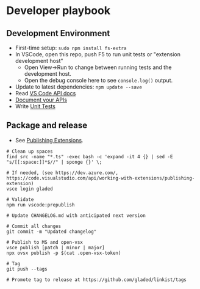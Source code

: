 # Developer playbook

## Development Environment

* First-time setup: `sudo npm install fs-extra`
* In VSCode, open this repo, push F5 to run unit tests or "extension development host"
  * Open View->Run to change between running tests and the development host.
  * Open the debug console here to see `console.log()` output.
* Update to latest dependencies: `npm update --save`
* Read [VS Code API docs](https://code.visualstudio.com/api/references/vscode-api)
* [Document your APIs](https://typedoc.org/guides/doccomments/)
* Write [Unit Tests](https://code.visualstudio.com/api/working-with-extensions/testing-extension)

## Package and release

* See [Publishing Extensions](https://code.visualstudio.com/api/working-with-extensions/publishing-extension).

```
# Clean up spaces
find src -name "*.ts" -exec bash -c 'expand -it 4 {} | sed -E "s/[[:space:]]*$//" | sponge {}' \;

# If needed, (see https://dev.azure.com/, https://code.visualstudio.com/api/working-with-extensions/publishing-extension)
vsce login gladed         

# Validate
npm run vscode:prepublish  

# Update CHANGELOG.md with anticipated next version

# Commit all changes
git commit -m "Updated changelog"

# Publish to MS and open-vsx
vsce publish [patch | minor | major]
npx ovsx publish -p $(cat .open-vsx-token)

# Tag
git push --tags

# Promote tag to release at https://github.com/gladed/linkist/tags
```
